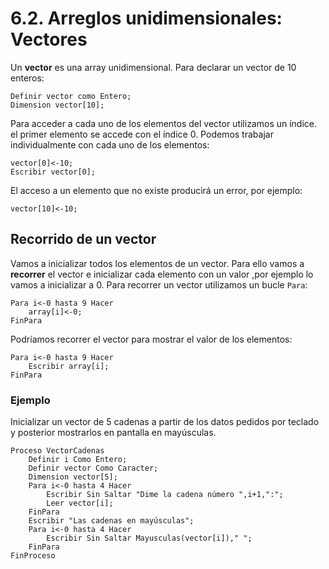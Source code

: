 # 6.2. Arreglos unidimensionales: Vectores

Un **vector** es una array unidimensional. Para declarar un vector de 10 enteros:

```
Definir vector como Entero;
Dimension vector[10];
```

Para acceder a cada uno de los elementos del vector utilizamos un índice. el primer elemento se accede con el índice 0. Podemos trabajar individualmente con cada uno de los elementos:

```
vector[0]<-10;
Escribir vector[0];
```

El acceso a un elemento que no existe producirá un error, por ejemplo:

```
vector[10]<-10;
```

## Recorrido de un vector

Vamos a inicializar todos los elementos de un vector. Para ello vamos a **recorrer** el vector e inicializar cada elemento con un valor ,por ejemplo lo vamos a inicializar a 0. Para recorrer un vector utilizamos un bucle `Para`:

```
Para i<-0 hasta 9 Hacer
	array[i]<-0;
FinPara
```

Podríamos recorrer el vector para mostrar el valor de los elementos:

```
Para i<-0 hasta 9 Hacer
	Escribir array[i];
FinPara
```

### Ejemplo

Inicializar un vector de 5 cadenas a partir de los datos pedidos por teclado y posterior mostrarlos en pantalla en mayúsculas.

```
Proceso VectorCadenas
	Definir i Como Entero;
	Definir vector Como Caracter;
	Dimension vector[5];
	Para i<-0 hasta 4 Hacer
		Escribir Sin Saltar "Dime la cadena número ",i+1,":";
		Leer vector[i];
	FinPara
	Escribir "Las cadenas en mayúsculas";
	Para i<-0 hasta 4 Hacer
		Escribir Sin Saltar Mayusculas(vector[i])," ";
	FinPara
FinProceso
```
